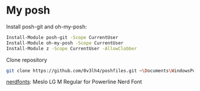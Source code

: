 My posh
==========

Install posh-git and oh-my-posh:

```bash
Install-Module posh-git -Scope CurrentUser
Install-Module oh-my-posh -Scope CurrentUser
Install-Module z -Scope CurrentUser -AllowClobber
```

Clone repository

```bash
git clone https://github.com/0v3lh4/poshfiles.git ~\Documents\WindowsPowerShell
```

[nerdfonts]: Meslo LG M Regular for Powerline Nerd Font

[nerdfonts]: https://github.com/ryanoasis/nerd-fonts

